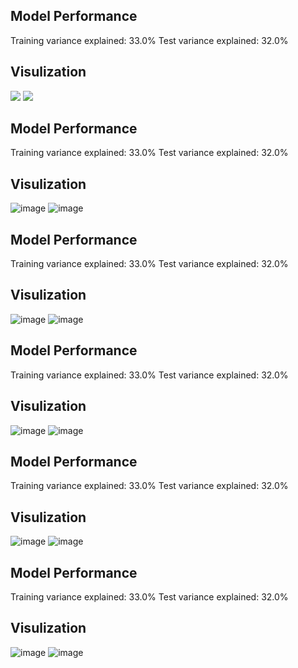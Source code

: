  ## Model Performance
Training variance explained: 33.0%
Test variance explained: 32.0%
 ## Visulization
![](feature_importance.png)
![](residuals.png)
 ## Model Performance
Training variance explained: 33.0%
Test variance explained: 32.0%
 ## Visulization
![image](feature_importance.png)
![image](residuals.png)
 ## Model Performance
Training variance explained: 33.0%
Test variance explained: 32.0%
 ## Visulization
![image](feature_importance.png)
![image](residuals.png)
 ## Model Performance
Training variance explained: 33.0%
Test variance explained: 32.0%
 ## Visulization
![image](.github/images/feature_importance.png)
![image](.github/images/residuals.png)
 ## Model Performance
Training variance explained: 33.0%
Test variance explained: 32.0%
 ## Visulization
![image](.github/images/feature_importance.png)
![image](.github/images/residuals.png)
 ## Model Performance
Training variance explained: 33.0%
Test variance explained: 32.0%
 ## Visulization
![image](.github/images/feature_importance.png)
![image](.github/images/residuals.png)
